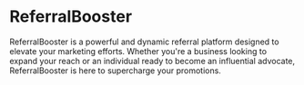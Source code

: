 # ReferralBooster
ReferralBooster is a powerful and dynamic referral platform designed to elevate your marketing efforts. Whether you're a business looking to expand your reach or an individual ready to become an influential advocate, ReferralBooster is here to supercharge your promotions.
